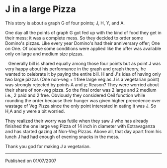 # J in a large Pizza

This story is about a graph G of four points; J, H, Y, and A.

One day all the points of graph G got fed up with the kind of food they get in
their mess; it was a complete mess. So they decided to order some Domino's
pizzas. Like every year Domino's had their anniversary offer; One on One. Of
course some conditions were applied like the offer was available only on large
and medium size pizzas.

<a onblur="try
{parent.deselectBloggerImageGracefully();} catch(e) {}"
href="http://3.bp.blogspot.com/_hiiwYtuYGgs/Rsu7rBUBQII/AAAAAAAAAEc/dgifGpUTi70/s1600-h/pizza-page.jpg"><img
style="margin: 0pt 10px 10px 0pt; float: left; cursor: pointer;"
src="http://3.bp.blogspot.com/_hiiwYtuYGgs/Rsu7rBUBQII/AAAAAAAAAEc/dgifGpUTi70/s200/pizza-page.jpg"
alt="" id="BLOGGER_PHOTO_ID_5101377350688391298" border="0" /></a>

Generally bill is shared equally among those four points but as point J was very
happy about his performance in the graph and graph theory, he wanted to
celebrate it by paying the entire bill. H and J's idea of having only two large
pizzas (One non-veg + 1 free large veg as J is a vegetarian point) was strongly
rejected by points A and y; Reason? They were worried about their share of
non-veg pizza. So the final order was 2 large and 2 medium i.e., 2 paid and 2
free. Obviously they considered Ceil function while rounding the order because
their hunger was given higher precedence over wastage of Veg Pizza since the
only point interested in eating it was J. So H,A and y were a bit worried.

They realized their worry was futile when they saw J who has already finished
the one large veg Pizza of 14 inch in diameter with Extravaganza and has started
gazing at Non-Veg Pizzas.  Above all, that day apart from his lunch J had had
enough of evening snacks in the mess.

Thank you god for making J a vegetarian.

---
Published on 01/07/2007
